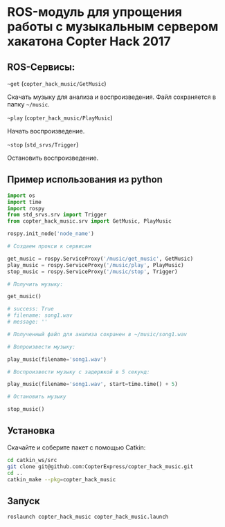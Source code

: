 ROS-модуль для упрощения работы с музыкальным сервером хакатона Copter Hack 2017
================================================================================

ROS-Сервисы:
------------

`~get` (`copter_hack_music/GetMusic`)

Скачать музыку для анализа и воспроизведения. Файл сохраняется в папку `~/music`.

`~play` (`copter_hack_music/PlayMusic`)

Начать воспроизведение.

`~stop` (`std_srvs/Trigger`)

Остановить воспроизведение.

Пример использования из python
------------------------------

```python
import os
import time
import rospy
from std_srvs.srv import Trigger
from copter_hack_music.srv import GetMusic, PlayMusic

rospy.init_node('node_name')

# Создаем прокси к сервисам

get_music = rospy.ServiceProxy('/music/get_music', GetMusic)
play_music = rospy.ServiceProxy('/music/play', PlayMusic)
stop_music = rospy.ServiceProxy('/music/stop', Trigger)

# Получить музыку:

get_music()

# success: True
# filename: song1.wav
# message: ''

# Полученный файл для анализа сохранен в ~/music/song1.wav

# Вопроизвести музыку:

play_music(filename='song1.wav')

# Воспроизвести музыку с задержкой в 5 секунд:

play_music(filename='song1.wav', start=time.time() + 5)

# Остановить музыку

stop_music()
```

Установка
---------

Скачайте и соберите пакет с помощью Catkin:

```bash
cd catkin_ws/src
git clone git@github.com:CopterExpress/copter_hack_music.git
cd ..
catkin_make --pkg=copter_hack_music
```

Запуск
------

```bash
roslaunch copter_hack_music copter_hack_music.launch
```

